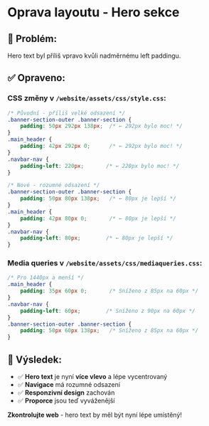 # Oprava layoutu - Hero sekce

## 🎯 **Problém:**
Hero text byl příliš vpravo kvůli nadměrnému left paddingu.

## ✅ **Opraveno:**

### CSS změny v `/website/assets/css/style.css`:
```css
/* Původní - příliš velké odsazení */
.banner-section-outer .banner-section {
    padding: 50px 292px 138px;  /* ← 292px bylo moc! */
}
.main_header {    
    padding: 42px 292px 0;      /* ← 292px bylo moc! */
}
.navbar-nav {
    padding-left: 220px;       /* ← 220px bylo moc! */
}

/* Nové - rozumné odsazení */
.banner-section-outer .banner-section {
    padding: 50px 80px 138px;   /* ← 80px je lepší */
}
.main_header {    
    padding: 42px 80px 0;       /* ← 80px je lepší */
}
.navbar-nav {
    padding-left: 80px;        /* ← 80px je lepší */
}
```

### Media queries v `/website/assets/css/mediaqueries.css`:
```css
/* Pro 1440px a menší */
.main_header {
    padding: 35px 60px 0;       /* Sníženo z 85px na 60px */
}
.navbar-nav {
    padding-left: 60px;        /* Sníženo z 90px na 60px */
}
.banner-section-outer .banner-section {
    padding: 50px 60px 138px;   /* Sníženo z 85px na 60px */
}
```

## 🎨 **Výsledek:**
- ✅ **Hero text** je nyní **více vlevo** a lépe vycentrovaný
- ✅ **Navigace** má rozumné odsazení
- ✅ **Responzivní design** zachován
- ✅ **Proporce** jsou teď vyváženější

**Zkontrolujte web** - hero text by měl být nyní lépe umístěný!
